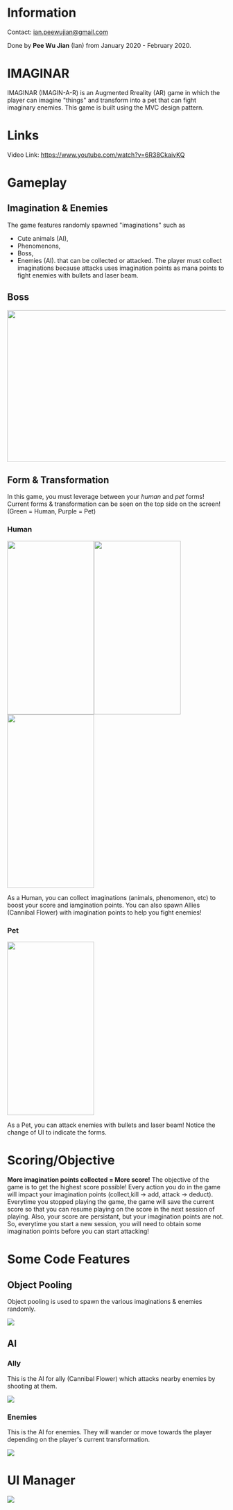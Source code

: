 # Information

Contact: ian.peewujian@gmail.com

Done by **Pee Wu Jian** (Ian) from January 2020 - February 2020.

# IMAGINAR
IMAGINAR (IMAGIN-A-R) is an Augmented Rreality (AR) game in which the player can imagine "things" and transform into a pet that can fight imaginary enemies. This game is built using the MVC design pattern.

# Links
Video Link: https://www.youtube.com/watch?v=6R38CkaivKQ

# Gameplay
## Imagination & Enemies
The game features randomly spawned "imaginations" such as
* Cute animals (AI),
* Phenomenons,
* Boss,
* Enemies (AI).
that can be collected or attacked. The player must collect imaginations because attacks uses imagination points as mana points to fight enemies with bullets and laser beam.

## Boss
<img src = "/Images/Bossku.jpg" width=650 height=350>

## Form & Transformation
In this game, you must leverage between your *human* and *pet* forms! Current forms & transformation can be seen on the top side on the screen! (Green = Human, Purple = Pet)

### Human

<img src = "/Images/Animal.jpg" width=200 height=400><img src = "/Images/Phenomenon.jpg" width=200 height=400><img src = "/Images/Ally.jpg" width=200 height=400>

As a Human, you can collect imaginations (animals, phenomenon, etc) to boost your score and iamgination points. You can also spawn Allies (Cannibal Flower) with imagination points to help you fight enemies!
### Pet

<img src = "/Images/PetForm.jpg" width=200 height=400>

As a Pet, you can attack enemies with bullets and laser beam! Notice the change of UI to indicate the forms.
# Scoring/Objective
**More imagination points collected = More score!**
The objective of the game is to get the highest score possible! Every action you do in the game will impact your imagination points (collect,kill -> add, attack -> deduct). Everytime you stopped playing the game, the game will save the current score so that you can resume playing on the score in the next session of playing. Also, your score are persistant, but your imagination points are not. So, everytime you start a new session, you will need to obtain some imagination points before you can start attacking!

# Some Code Features
## Object Pooling
Object pooling is used to spawn the various imaginations & enemies randomly.

<img src="/Images/PoolScript.PNG">

## AI

### Ally
This is the AI for ally (Cannibal Flower) which attacks nearby enemies by shooting at them.

<img src="/Images/AllyAI.PNG">

### Enemies
This is the AI for enemies. They will wander or move towards the player depending on the player's current transformation.

<img src="/Images/MonsterAI.PNG">

# UI Manager

<img src="/Images/UIManagerScript.PNG">


